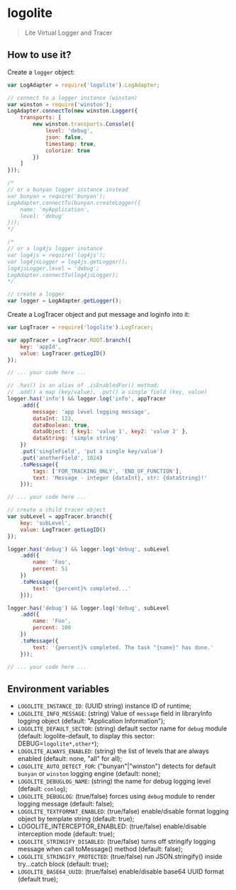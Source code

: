 # logolite

> Lite Virtual Logger and Tracer

## How to use it?

Create a `logger` object:

```javascript
var LogAdapter = require('logolite').LogAdapter;

// connect to a logger instance (winston)
var winston = require('winston');
LogAdapter.connectTo(new winston.Logger({
	transports: [
		new winston.transports.Console({
			level: 'debug',
			json: false,
			timestamp: true,
			colorize: true
		})
	]
}));

/*
// or a bunyan logger instance instead
var bunyan = require('bunyan');
LogAdapter.connectTo(bunyan.createLogger({
	name: 'myApplication',
	level: 'debug'
}));
*/

/*
// or a log4js logger instance
var log4js = require('log4js');
var log4jsLogger = log4js.getLogger();
log4jsLogger.level = 'debug';
LogAdapter.connectTo(log4jsLogger);
*/

// create a logger
var logger = LogAdapter.getLogger();
```

Create a LogTracer object and put message and loginfo into it:

```javascript
var LogTracer = require('logolite').LogTracer;

var appTracer = LogTracer.ROOT.branch({
	key: 'appId',
	value: LogTracer.getLogID()
});

// ... your code here ...

// .has() is an alias of .isEnabledFor() method;
// .add() a map (key/value), .put() a single field (key, value)
logger.has('info') && logger.log('info', appTracer
	.add({
		message: 'app level logging message',
		dataInt: 123,
		dataBoolean: true,
		dataObject: { key1: 'value 1', key2: 'value 2' },
		dataString: 'simple string'
	})
	.put('singleField', 'put a single key/value')
	.put('anotherField', 1024)
	.toMessage({
		tags: ['FOR_TRACKING_ONLY', 'END_OF_FUNCTION'],
		text: 'Message - integer {dataInt}, str: {dataString}!'
	}));

// ... your code here ...

// create a child tracer object
var subLevel = appTracer.branch({
	key: 'subLevel',
	value: LogTracer.getLogID()
});

logger.has('debug') && logger.log('debug', subLevel
	.add({
		name: 'Foo',
		percent: 51
	})
	.toMessage({
		text: '{percent}% completed...'
	}));

logger.has('debug') && logger.log('debug', subLevel
	.add({
		name: 'Foo',
		percent: 100
	})
	.toMessage({
		text: '{percent}% completed. The task "{name}" has done.'
	}));

// ... your code here ...
```

## Environment variables

* `LOGOLITE_INSTANCE_ID`: (UUID string) instance ID of runtime;
* `LOGOLITE_INFO_MESSAGE`: (string) Value of `message` field in libraryInfo logging object (default: "Application Information");
* `LOGOLITE_DEFAULT_SECTOR`: (string) default sector name for `debug` module (default: logolite-default, to display this sector: DEBUG=`logolite*,other*`);
* `LOGOLITE_ALWAYS_ENABLED`: (string) the list of levels that are always enabled (default: none, "all" for all);
* `LOGOLITE_AUTO_DETECT_FOR`: ("bunyan"|"winston") detects for default `bunyan` or `winston` logging engine (default: none);
* `LOGOLITE_DEBUGLOG_NAME`: (string) the name for debug logging level (default: `conlog`);
* `LOGOLITE_DEBUGLOG`: (true/false) forces using `debug` module to render logging message (default: false);
* `LOGOLITE_TEXTFORMAT_ENABLED`: (true/false) enable/disable format logging object by template string (default: true);
* LOGOLITE_INTERCEPTOR_ENABLED: (true/false) enable/disable interception mode (default: true);
* `LOGOLITE_STRINGIFY_DISABLED`: (true/false) turns off stringify logging message when call toMessage() method (default: false);
* `LOGOLITE_STRINGIFY_PROTECTED`: (true/false) run JSON.stringify() inside try...catch block (default: true);
* `LOGOLITE_BASE64_UUID`: (true/false) enable/disable base64 UUID format (default true);
